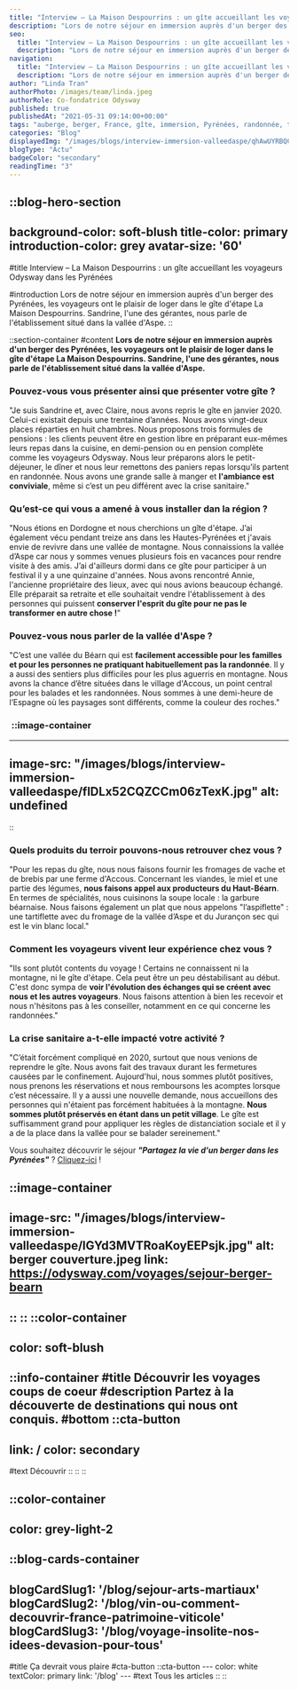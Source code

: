 ```yaml
---
title: "Interview – La Maison Despourrins : un gîte accueillant les voyageurs Odysway dans les Pyrénées"
description: "Lors de notre séjour en immersion auprès d'un berger des Pyrénées, les voyageurs ont le plaisir de loger dans le gîte d'étape La Maison Despourrins. Sandrine, l'une des gérantes, nous parle de l'établissement situé dans la vallée d'Aspe."
seo:
  title: "Interview – La Maison Despourrins : un gîte accueillant les voyageurs Odysway dans les Pyrénées"
  description: "Lors de notre séjour en immersion auprès d'un berger des Pyrénées, les voyageurs ont le plaisir de loger dans le gîte d'étape La Maison Despourrins. Sandrine, l'une des gérantes, nous parle de l'établissement situé dans la vallée d'Aspe."
navigation:
  title: "Interview – La Maison Despourrins : un gîte accueillant les voyageurs Odysway dans les Pyrénées"
  description: "Lors de notre séjour en immersion auprès d'un berger des Pyrénées, les voyageurs ont le plaisir de loger dans le gîte d'étape La Maison Despourrins. Sandrine, l'une des gérantes, nous parle de l'établissement situé dans la vallée d'Aspe."
author: "Linda Tran"
authorPhoto: /images/team/linda.jpeg
authorRole: Co-fondatrice Odysway
published: true
publishedAt: "2021-05-31 09:14:00+00:00"
tags: "auberge, berger, France, gîte, immersion, Pyrénées, randonnée, terroir, Vallée d'Aspe"
categories: "Blog"
displayedImg: "/images/blogs/interview-immersion-valleedaspe/qhAwUYRBQCWR9XqG05Wq.jpg"
blogType: "Actu"
badgeColor: "secondary"
readingTime: "3"
---
```


::blog-hero-section
---
background-color: soft-blush
title-color: primary
introduction-color: grey
avatar-size: '60'
---
#title
Interview – La Maison Despourrins : un gîte accueillant les voyageurs Odysway dans les Pyrénées

#introduction
Lors de notre séjour en immersion auprès d'un berger des Pyrénées, les voyageurs ont le plaisir de loger dans le gîte d'étape La Maison Despourrins. Sandrine, l'une des gérantes, nous parle de l'établissement situé dans la vallée d'Aspe.
::

::section-container
#content
**Lors de notre séjour en immersion auprès d'un berger des Pyrénées, les voyageurs ont le plaisir de loger dans le gîte d'étape La Maison Despourrins. Sandrine, l'une des gérantes, nous parle de l'établissement situé dans la vallée d'Aspe.**

### Pouvez-vous vous présenter ainsi que présenter votre gîte ?

"Je suis Sandrine et, avec Claire, nous avons repris le gîte en janvier 2020. Celui-ci existait depuis une trentaine d’années. Nous avons vingt-deux places réparties en huit chambres. Nous proposons trois formules de pensions : les clients peuvent être en gestion libre en préparant eux-mêmes leurs repas dans la cuisine, en demi-pension ou en pension complète comme les voyageurs Odysway. Nous leur préparons alors le petit-déjeuner, le dîner et nous leur remettons des paniers repas lorsqu’ils partent en randonnée. Nous avons une grande salle à manger et **l'ambiance est conviviale**, même si c’est un peu différent avec la crise sanitaire."

### Qu’est-ce qui vous a amené à vous installer dan la région ?

"Nous étions en Dordogne et nous cherchions un gîte d'étape. J’ai également vécu pendant treize ans dans les Hautes-Pyrénées et j'avais envie de revivre dans une vallée de montagne. Nous connaissions la vallée d’Aspe car nous y sommes venues plusieurs fois en vacances pour rendre visite à des amis. J’ai d'ailleurs dormi dans ce gîte pour participer à un festival il y a une quinzaine d'années. Nous avons rencontré Annie, l'ancienne propriétaire des lieux, avec qui nous avions beaucoup échangé. Elle préparait sa retraite et elle souhaitait vendre l'établissement à des personnes qui puissent **conserver l'esprit du gîte pour ne pas le transformer en autre chose !**"

### Pouvez-vous nous parler de la vallée d'Aspe ?

"C’est une vallée du Béarn qui est **facilement accessible pour les familles et pour les personnes ne pratiquant habituellement pas la randonnée**. Il y a aussi des sentiers plus difficiles pour les plus aguerris en montagne. Nous avons la chance d’être situées dans le village d'Accous, un point central pour les balades et les randonnées. Nous sommes à une demi-heure de l’Espagne où les paysages sont différents, comme la couleur des roches."

###  ::image-container
---
image-src: "/images/blogs/interview-immersion-valleedaspe/flDLx52CQZCCm06zTexK.jpg"
alt: undefined
---
::

### Quels produits du terroir pouvons-nous retrouver chez vous ?

"Pour les repas du gîte, nous nous faisons fournir les fromages de vache et de brebis par une ferme d'Accous. Concernant les viandes, le miel et une partie des légumes, **nous faisons appel aux producteurs du Haut-Béarn**. En termes de spécialités, nous cuisinons la soupe locale : la garbure béarnaise. Nous faisons également un plat que nous appelons "l’aspiflette" : une tartiflette avec du fromage de la vallée d’Aspe et du Jurançon sec qui est le vin blanc local."

### Comment les voyageurs vivent leur expérience chez vous ?

"Ils sont plutôt contents du voyage ! Certains ne connaissent ni la montagne, ni le gîte d'étape. Cela peut être un peu déstabilisant au début. C'est donc sympa de **voir l'évolution des échanges qui se créent avec nous et les autres voyageurs**. Nous faisons attention à bien les recevoir et nous n'hésitons pas à les conseiller, notamment en ce qui concerne les randonnées."

### La crise sanitaire a-t-elle impacté votre activité ?

"C’était forcément compliqué en 2020, surtout que nous venions de reprendre le gîte. Nous avons fait des travaux durant les fermetures causées par le confinement. Aujourd'hui, nous sommes plutôt positives, nous prenons les réservations et nous remboursons les acomptes lorsque c’est nécessaire. Il y a aussi une nouvelle demande, nous accueillons des personnes qui n'étaient pas forcément habituées à la montagne. **Nous sommes plutôt préservés en étant dans un petit village**. Le gîte est suffisamment grand pour appliquer les règles de distanciation sociale et il y a de la place dans la vallée pour se balader sereinement."

Vous souhaitez découvrir le séjour _**"Partagez la vie d'un berger dans les Pyrénées"**_ ? [Cliquez-ici](https://odysway.com/voyages/sejour-berger-bearn?utm_source=article&utm_medium=blog&utm_campaign=interview+g%C3%AEte+despourrins) !

::image-container
---
image-src: "/images/blogs/interview-immersion-valleedaspe/lGYd3MVTRoaKoyEEPsjk.jpg"
alt: berger couverture.jpeg
link: https://odysway.com/voyages/sejour-berger-bearn
---
::
::
::color-container
---
color: soft-blush
---
  ::info-container
  #title
  Découvrir les voyages coups de coeur
  #description
  Partez à la découverte de destinations qui nous ont conquis.
  #bottom
  ::cta-button
  ---
  link: /
  color: secondary
  ---
  #text
  Découvrir
  ::
  ::
::

::color-container
---
color: grey-light-2
---
  ::blog-cards-container
  ---
  blogCardSlug1: '/blog/sejour-arts-martiaux' 
  blogCardSlug2: '/blog/vin-ou-comment-decouvrir-france-patrimoine-viticole' 
  blogCardSlug3: '/blog/voyage-insolite-nos-idees-devasion-pour-tous' 
  ---
  #title
  Ça devrait vous plaire
  #cta-button
    ::cta-button
    ---
    color: white
    textColor: primary
    link: '/blog'
    ---
    #text
    Tous les  articles
    ::
  ::
